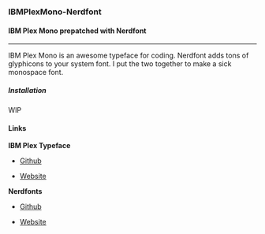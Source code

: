 ### IBMPlexMono-Nerdfont
#### IBM Plex Mono prepatched with Nerdfont
---

IBM Plex Mono is an awesome typeface for coding. Nerdfont adds tons of glyphicons to your system font. I put the two together to make a sick monospace font.

##### Installation

WIP

#### Links

**IBM Plex Typeface**

- [Github](https://github.com/IBM/type)

- [Website](http://nerdfonts.com/)

**Nerdfonts**

- [Github](https://github.com/ryanoasis/nerd-fonts)

- [Website](https://ibm.github.io/type/)


